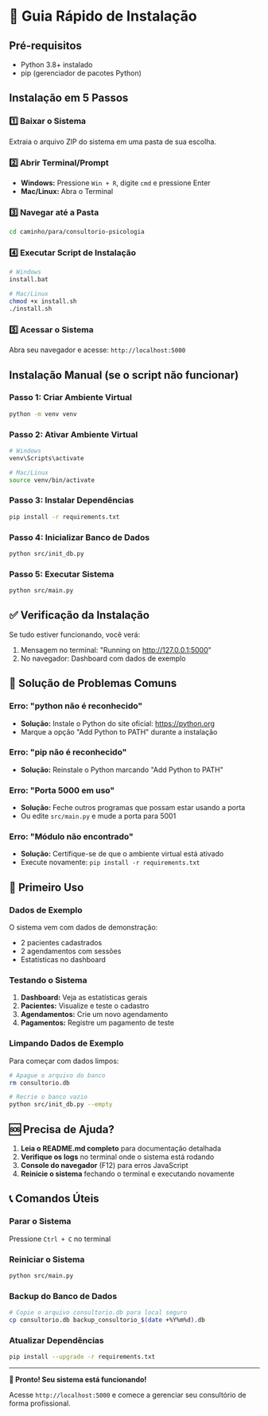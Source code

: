 # 🚀 Guia Rápido de Instalação

## Pré-requisitos
- Python 3.8+ instalado
- pip (gerenciador de pacotes Python)

## Instalação em 5 Passos

### 1️⃣ Baixar o Sistema
Extraia o arquivo ZIP do sistema em uma pasta de sua escolha.

### 2️⃣ Abrir Terminal/Prompt
- **Windows:** Pressione `Win + R`, digite `cmd` e pressione Enter
- **Mac/Linux:** Abra o Terminal

### 3️⃣ Navegar até a Pasta
```bash
cd caminho/para/consultorio-psicologia
```

### 4️⃣ Executar Script de Instalação
```bash
# Windows
install.bat

# Mac/Linux
chmod +x install.sh
./install.sh
```

### 5️⃣ Acessar o Sistema
Abra seu navegador e acesse: `http://localhost:5000`

## Instalação Manual (se o script não funcionar)

### Passo 1: Criar Ambiente Virtual
```bash
python -m venv venv
```

### Passo 2: Ativar Ambiente Virtual
```bash
# Windows
venv\Scripts\activate

# Mac/Linux
source venv/bin/activate
```

### Passo 3: Instalar Dependências
```bash
pip install -r requirements.txt
```

### Passo 4: Inicializar Banco de Dados
```bash
python src/init_db.py
```

### Passo 5: Executar Sistema
```bash
python src/main.py
```

## ✅ Verificação da Instalação

Se tudo estiver funcionando, você verá:
1. Mensagem no terminal: "Running on http://127.0.0.1:5000"
2. No navegador: Dashboard com dados de exemplo

## 🔧 Solução de Problemas Comuns

### Erro: "python não é reconhecido"
- **Solução:** Instale o Python do site oficial: https://python.org
- Marque a opção "Add Python to PATH" durante a instalação

### Erro: "pip não é reconhecido"
- **Solução:** Reinstale o Python marcando "Add Python to PATH"

### Erro: "Porta 5000 em uso"
- **Solução:** Feche outros programas que possam estar usando a porta
- Ou edite `src/main.py` e mude a porta para 5001

### Erro: "Módulo não encontrado"
- **Solução:** Certifique-se de que o ambiente virtual está ativado
- Execute novamente: `pip install -r requirements.txt`

## 📱 Primeiro Uso

### Dados de Exemplo
O sistema vem com dados de demonstração:
- 2 pacientes cadastrados
- 2 agendamentos com sessões
- Estatísticas no dashboard

### Testando o Sistema
1. **Dashboard:** Veja as estatísticas gerais
2. **Pacientes:** Visualize e teste o cadastro
3. **Agendamentos:** Crie um novo agendamento
4. **Pagamentos:** Registre um pagamento de teste

### Limpando Dados de Exemplo
Para começar com dados limpos:
```bash
# Apague o arquivo do banco
rm consultorio.db

# Recrie o banco vazio
python src/init_db.py --empty
```

## 🆘 Precisa de Ajuda?

1. **Leia o README.md completo** para documentação detalhada
2. **Verifique os logs** no terminal onde o sistema está rodando
3. **Console do navegador** (F12) para erros JavaScript
4. **Reinicie o sistema** fechando o terminal e executando novamente

## 📞 Comandos Úteis

### Parar o Sistema
Pressione `Ctrl + C` no terminal

### Reiniciar o Sistema
```bash
python src/main.py
```

### Backup do Banco de Dados
```bash
# Copie o arquivo consultorio.db para local seguro
cp consultorio.db backup_consultorio_$(date +%Y%m%d).db
```

### Atualizar Dependências
```bash
pip install --upgrade -r requirements.txt
```

---

**🎉 Pronto! Seu sistema está funcionando!**

Acesse `http://localhost:5000` e comece a gerenciar seu consultório de forma profissional.

